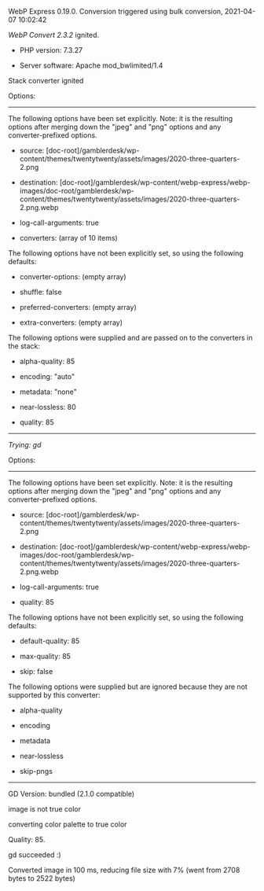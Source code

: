 WebP Express 0.19.0. Conversion triggered using bulk conversion, 2021-04-07 10:02:42

*WebP Convert 2.3.2*  ignited.
- PHP version: 7.3.27
- Server software: Apache mod_bwlimited/1.4

Stack converter ignited

Options:
------------
The following options have been set explicitly. Note: it is the resulting options after merging down the "jpeg" and "png" options and any converter-prefixed options.
- source: [doc-root]/gamblerdesk/wp-content/themes/twentytwenty/assets/images/2020-three-quarters-2.png
- destination: [doc-root]/gamblerdesk/wp-content/webp-express/webp-images/doc-root/gamblerdesk/wp-content/themes/twentytwenty/assets/images/2020-three-quarters-2.png.webp
- log-call-arguments: true
- converters: (array of 10 items)

The following options have not been explicitly set, so using the following defaults:
- converter-options: (empty array)
- shuffle: false
- preferred-converters: (empty array)
- extra-converters: (empty array)

The following options were supplied and are passed on to the converters in the stack:
- alpha-quality: 85
- encoding: "auto"
- metadata: "none"
- near-lossless: 80
- quality: 85
------------


*Trying: gd* 

Options:
------------
The following options have been set explicitly. Note: it is the resulting options after merging down the "jpeg" and "png" options and any converter-prefixed options.
- source: [doc-root]/gamblerdesk/wp-content/themes/twentytwenty/assets/images/2020-three-quarters-2.png
- destination: [doc-root]/gamblerdesk/wp-content/webp-express/webp-images/doc-root/gamblerdesk/wp-content/themes/twentytwenty/assets/images/2020-three-quarters-2.png.webp
- log-call-arguments: true
- quality: 85

The following options have not been explicitly set, so using the following defaults:
- default-quality: 85
- max-quality: 85
- skip: false

The following options were supplied but are ignored because they are not supported by this converter:
- alpha-quality
- encoding
- metadata
- near-lossless
- skip-pngs
------------

GD Version: bundled (2.1.0 compatible)
image is not true color
converting color palette to true color
Quality: 85. 
gd succeeded :)

Converted image in 100 ms, reducing file size with 7% (went from 2708 bytes to 2522 bytes)
